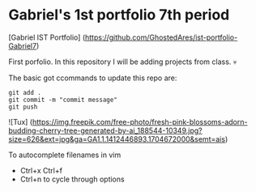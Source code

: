 # Gabriel's 1st portfolio 7th period 

[Gabriel IST Portfolio] (https://github.com/GhostedAres/ist-portfolio-Gabriel7)

First porfolio. In this repository I will be adding projects from class. :skull:

The basic got ccommands to update this repo are:
```
git add .
git commit -m "commit message"
git push
```

![Tux] (https://img.freepik.com/free-photo/fresh-pink-blossoms-adorn-budding-cherry-tree-generated-by-ai_188544-10349.jpg?size=626&ext=jpg&ga=GA1.1.1412446893.1704672000&semt=ais)

To autocomplete filenames in vim
- Ctrl+x Ctrl+f
- Ctrl+n to cycle through options
